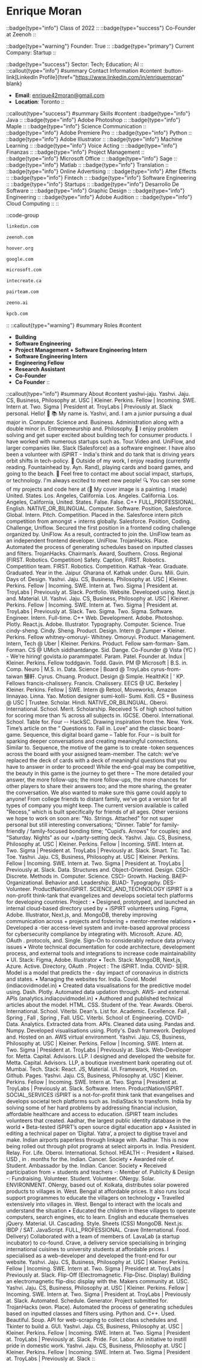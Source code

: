 # Enrique Moran
::badge{type="info"}
Class of 2022
::
::badge{type="success"}
Co-Founder at Zeenoh
::

::badge{type="warning"}
Founder: True
::
::badge{type="primary"}
Current Company: Startup
::

::badge{type="success"}
Sector: Tech; Education; AI
::
::callout{type="info"}
#summary
Contact Information
#content
:button-link[LinkedIn Profile]{href="https://www.linkedin.com/in/enriquemoran" blank}
- **Email**: enrique42moran@gmail.com
- **Location**: Toronto
::

::callout{type="success"}
#summary
Skills
#content
::badge{type="info"}
Java
::
::badge{type="info"}
Adobe Photoshop
::
::badge{type="info"}
Maple
::
::badge{type="info"}
Science Communication
::
::badge{type="info"}
Adobe Premiere Pro
::
::badge{type="info"}
Python
::
::badge{type="info"}
Adobe Illustrator
::
::badge{type="info"}
Machine Learning
::
::badge{type="info"}
Voice Acting
::
::badge{type="info"}
Finanzas
::
::badge{type="info"}
Project Management
::
::badge{type="info"}
Microsoft Office
::
::badge{type="info"}
Sage
::
::badge{type="info"}
Matlab
::
::badge{type="info"}
Translation
::
::badge{type="info"}
Online Advertising
::
::badge{type="info"}
After Effects
::
::badge{type="info"}
Fintech
::
::badge{type="info"}
Software Engineering
::
::badge{type="info"}
Startups
::
::badge{type="info"}
Desarrollo De Software
::
::badge{type="info"}
Graphic Design
::
::badge{type="info"}
Engineering
::
::badge{type="info"}
Adobe Audition
::
::badge{type="info"}
Cloud Computing
::
::

::code-group
```bash [LinkedIn]
linkedin.com
```
```bash [Zeenoh]
zeenoh.com
```
```bash [Hoover Institution at Stanford University]
hoover.org
```
```bash [Google]
google.com
```
```bash [Microsoft]
microsoft.com
```
```bash [Intecreate Software]
intecreate.ca
```
```bash [Pair Team]
pairteam.com
```
```bash [Zeeno]
zeeno.ai
```
```bash [Kleiner Perkins Caufield & Byers]
kpcb.com
```
::
::callout{type="warning"}
#summary
Roles
#content
- **Building**
- **Software Engineering**
- **Project Management + Software Engineering Intern**
- **Software Engineering Intern**
- **Engineering Fellow**
- **Research Assistant**
- **Co-Founder**
- **Co Founder**
::

::callout{type="info"}
#summary
About
#content
yashvi-jaju. Yashvi. Jaju. CS, Business, Philosophy at. USC | Kleiner. Perkins. Fellow | Incoming. SWE. Intern at. Two. Sigma | President at. TroyLabs | Previously at. Slack personal. Hello! 👋 📚 My name is. Yashvi, and. I am a junior pursuing a dual major in. Computer. Science and. Business. Administration along with a double minor in. Entrepreneurship and. Philosophy. 🤔 I enjoy problem solving and get super excited about building tech for consumer products. I have worked with numerous startups such as. Tour.Video and. UniFlow, and larger companies like. Slack (Salesforce) as a software engineer. I have also been a volunteer with iSPIRT - India's think and do tank that is driving years orbit shifts in tech-policy. 🎲 Outside of my work, I enjoy reading (currently reading. Fountainhead by. Ayn. Rand), playing cards and board games, and going to the beach. 💬 Feel free to contact me about social impact, startups, or technology. I'm always excited to meet new people! 🔍 You can see some of my projects and code here at (🎨 My cover image is a painting. I made) United. States. Los. Angeles, California. Los. Angeles. California. Los. Angeles, California, United. States. False. False. C++ FULL_PROFESSIONAL. English. NATIVE_OR_BILINGUAL. Computer. Software. Position, Salesforce. Global. Intern. Pitch. Competition. Placed in the. Salesforce intern pitch competition from amongst + interns globally. Salesforce. Position, Coding. Challenge, Uniflow. Secured the first position in a frontend coding challenge organized by. UniFlow. As a result, contracted to join the. UniFlow team as an independent frontend developer. UniFlow. TrojanHacks. Place. Automated the process of generating schedules based on inputted classes and filters. TrojanHacks. Chairman’s. Award, Southern. Cross. Regional (FIRST. Robotics. Competition) Safety. Caption, FIRST. Robotics. Competition team. FIRST. Robotics. Competition. Kathak -Year. Graduate. Graduated. Year in the. Jaipur. Gharana of. Kathak under. Guru. Mili. Guin. Days of. Design. Yashvi. Jaju. CS, Business, Philosophy at. USC | Kleiner. Perkins. Fellow | Incoming. SWE. Intern at. Two. Sigma | President at. TroyLabs | Previously at. Slack. Portfolio. Website. Developed using. Next.js and. Material. UI. Yashvi. Jaju. CS, Business, Philosophy at. USC | Kleiner. Perkins. Fellow | Incoming. SWE. Intern at. Two. Sigma | President at. TroyLabs | Previously at. Slack. Two. Sigma. Two. Sigma. Software. Engineer. Intern. Full-time. C++ Web. Development. Adobe. Photoshop. Plotly. React.js. Adobe. Illustrator. Typography. Computer. Science. True cindy-sheng. Cindy. Sheng. Product. Design. Intern @ Zumper • Kleiner. Perkins. Fellow whitney-omoruyi- Whitney. Omoruyi. Product. Management. Intern, Tech @ Uber | Kleiner. Perkins. Product. Fellow sam-forman- Sam. Forman. CS @ UMich siddhantdange. Sid. Dange. Co-Founder @ Vista (YC ) - We're hiring! govista.io parammpatel. Param. Patel. Founder at. Indux | Kleiner. Perkins. Fellow toddgavin. Todd. Gavin. PM @ Microsoft | B.S. in. Comp. Neuro | M.S. in. Data. Science | Board @ TroyLabs cyrus-from-taiwan 驊軒. Cyrus. Chuang. Product. Design @ Simple. HealthKit | ' KP. Fellows francis-chalissery. Francis. Chalissery. EECS @ UC. Berkeley | Kleiner. Perkins. Fellow | SWE. Intern @ Retool, Moveworks, Amazon linnayao. Linna. Yao. Motion designer sumi-kolli- Sumi. Kolli. CS + Business @ USC | Trustee. Scholar. Hindi. NATIVE_OR_BILINGUAL. Oberoi. International. School. Merit. Scholarship. Received % of high school tuition for scoring more than % across all subjects in. IGCSE. Oberoi. International. School. Table for. Four -- HackSC. Drawing inspiration from the. New. York. Time’s article on the “ Questions to. Fall in. Love” and the classic board-game. Sequence, this digital board game – Table for. Four – is built for sparking deeper conversations and creating meaningful connections. Similar to. Sequence, the motive of the game is to create -token sequences across the board with your assigned team-member. The catch: we’ve replaced the deck of cards with a deck of meaningful questions that you have to answer in order to proceed! While the end-goal may be competitive, the beauty in this game is the journey to get there – The more detailed your answer, the more follow-ups; the more follow-ups, the more chances for other players to share their answers too; and the more sharing, the greater the conversation. We also wanted to make sure this game could apply to anyone! From college friends to distant family, we’ve got a version for all types of company you might keep. The current version available is called "Recess," which is built specifically for friends of all ages. Other versions we hope to work on soon are: "No. Strings. Attached" for not super personal but still interesting conversations; "Dinner. Table" for family-friendly / family-focused bonding time; "Cupid’s. Arrows" for couples; and "Saturday. Nights" as our +/party-setting deck. Yashvi. Jaju. CS, Business, Philosophy at. USC | Kleiner. Perkins. Fellow | Incoming. SWE. Intern at. Two. Sigma | President at. TroyLabs | Previously at. Slack. Smart. Tic. Tac. Toe. Yashvi. Jaju. CS, Business, Philosophy at. USC | Kleiner. Perkins. Fellow | Incoming. SWE. Intern at. Two. Sigma | President at. TroyLabs | Previously at. Slack. Data. Structures and. Object-Oriented. Design. CSCI- Discrete. Methods in. Computer. Science. CSCI- Growth. Hacking. BAEP- Organizational. Behavior and. Leadership. BUAD- Typography. DES- Volunteer. ProductNation/iSPIRT. SCIENCE_AND_TECHNOLOGY iSPIRT is a non-profit think-tank that evangelizes and develops societal tech platforms for developing countries. Project : • Designed, prototyped, and launched an internal cloud-based directory used by + iSPIRT volunteers using. Figma, Adobe. Illustrator, Next.js, and. MongoDB, thereby improving communication across + projects and fostering + mentor-mentee relations • Developed a -tier access-level system and invite-based approval process for cybersecurity compliance by integrating with. Microsoft. Azure. AD, OAuth . protocols, and. Single. Sign-On to considerably reduce data privacy issues • Wrote technical documentation for code architecture, development process, and external tools and integrations to increase code maintainability • UI. Stack: Figma, Adobe. Illustrator • Tech. Stack: MongoDB, Next.js, Azure. Active. Directory, OAuth . Project : The iSPIRT. India. COVID- SEIR. Model is a model that predicts the - day impact of coronavirus in districts and states. • Managing the websites for. India. Covid. Model (indiacovidmodel.in) • Created data visualisations for the predictive model using. Dash. Plotly. Automated data updation through. AWS- and external. APIs (analytics.indiacovidmodel.in) • Authored and published technical articles about the model. HTML. CSS. Student of the. Year. Awards. Oberoi. International. School. Viterbi. Dean's. List for. Academic. Excellence. Fall , Spring , Fall , Spring , Fall. USC. Viterbi. School of. Engineering. COVID- Data. Analytics. Extracted data from. APIs. Cleaned data using. Pandas and. Numpy. Developed visualisations using. Plotly's. Dash framework. Deployed and. Hosted on an. AWS virtual environment. Yashvi. Jaju. CS, Business, Philosophy at. USC | Kleiner. Perkins. Fellow | Incoming. SWE. Intern at. Two. Sigma | President at. TroyLabs | Previously at. Slack. Web-Developer for. Metta. Capital. Advisors. LLP. I designed and developed the website for. Metta. Capital. Advisors. LLP, a boutique investment bank operating out of. Mumbai. Tech. Stack: React. JS, Material. UI. Framework, Hosted on. Github. Pages. Yashvi. Jaju. CS, Business, Philosophy at. USC | Kleiner. Perkins. Fellow | Incoming. SWE. Intern at. Two. Sigma | President at. TroyLabs | Previously at. Slack. Software. Intern. ProductNation/iSPIRT. SOCIAL_SERVICES iSPIRT is a not-for-profit think tank that evangelises and develops societal tech platforms such as. IndiaStack to transform. India by solving some of her hard problems by addressing financial inclusion, affordable healthcare and access to education. iSPIRT team includes volunteers that created. Aadhar, the largest public identity database in the world • Beta-tested iSPIRT’s open source digital education app • Assisted in editing a technical paper on ‘Digital. Yatra’, a project to digitise travel and make. Indian airports paperless through linkage with. Aadhar. This is now being rolled out through pilot programs at select airports in. India. President. Relay. For. Life. Oberoi. International. School. HEALTH -: President • Raised. USD , in . months for the. Indian. Cancer. Society • Awarded role of. Student. Ambassador by the. Indian. Cancer. Society • Received participation from + students and teachers -: Member of. Publicity & Design -: Fundraising. Volunteer. Student. Volunteer. ONergy. Solar. ENVIRONMENT. ONergy, based out of. Kolkata, distributes solar powered products to villages in. West. Bengal at affordable prices. It also runs local support programmes to educate the villagers on technology • Travelled extensively into villages in. West. Bengal to interact with the locals and understand the situation • Educated the children in these villages to operate computers, search engines, etc to learn. English and educate themselves jQuery. Material. UI. Cascading. Style. Sheets (CSS) MongoDB. Next.js. IBDP / SAT. JavaScript. FULL_PROFESSIONAL. Crave (International. Food. Delivery) Collaborated with a team of members of. LavaLab (a startup incubator) to co-found. Crave, a delivery service specialising in bringing international cuisines to university students at affordable prices. I specialised as a web-developer and developed the front-end for our website. Yashvi. Jaju. CS, Business, Philosophy at. USC | Kleiner. Perkins. Fellow | Incoming. SWE. Intern at. Two. Sigma | President at. TroyLabs | Previously at. Slack. Flip-Off (Electromagnetic. Flip-Disc. Display) Building an electromagnetic flip-disc display with the. Makers community at. USC. Yashvi. Jaju. CS, Business, Philosophy at. USC | Kleiner. Perkins. Fellow | Incoming. SWE. Intern at. Two. Sigma | President at. TroyLabs | Previously at. Slack. Automated. Schedule. Generator. Project submitted for. TrojanHacks (won. Place). Automated the process of generating schedules based on inputted classes and filters using. Python and. C++. Used. Beautiful. Soup. API for web-scraping to collect class schedules and. Tkinter to build a. GUI. Yashvi. Jaju. CS, Business, Philosophy at. USC | Kleiner. Perkins. Fellow | Incoming. SWE. Intern at. Two. Sigma | President at. TroyLabs | Previously at. Slack. Pride. For. Labor. An initiative to instill pride in domestic work. Yashvi. Jaju. CS, Business, Philosophy at. USC | Kleiner. Perkins. Fellow | Incoming. SWE. Intern at. Two. Sigma | President at. TroyLabs | Previously at. Slack
::
